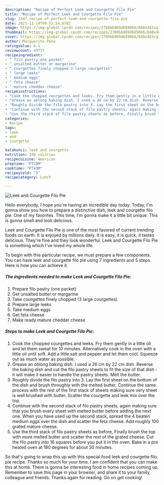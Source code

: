 ```yaml
---
description: "Recipe of Perfect Leek and Courgette Filo Pie"
title: "Recipe of Perfect Leek and Courgette Filo Pie"
slug: 3347-recipe-of-perfect-leek-and-courgette-filo-pie
date: 2021-11-14T09:52:54.678Z
image: https://img-global.cpcdn.com/recipes/2700bb089d689060/680x482cq70/leek-and-courgette-filo-pie-recipe-main-photo.jpg
thumbnail: https://img-global.cpcdn.com/recipes/2700bb089d689060/680x482cq70/leek-and-courgette-filo-pie-recipe-main-photo.jpg
cover: https://img-global.cpcdn.com/recipes/2700bb089d689060/680x482cq70/leek-and-courgette-filo-pie-recipe-main-photo.jpg
author: Marguerite Pena
ratingvalue: 4.1
reviewcount: 49737
recipeingredient:
- " filo pastry one packet"
- " unsalted butter or margarine"
- " courgettes finely chopped 3 large courgettes"
- " large leeks"
- " medium eggs"
- " feta cheese"
- " mature cheddar cheese"
recipeinstructions:
- "Cook the chopped courgettes and leeks. Fry them gently in a little oil and let them sweat for 10 minutes. Alternatively cook in the oven with a little oil until soft. Add a little salt and pepper and let them cool. Squeeze out as much water as possible."
- "Grease an oblong baking dish. I used a 26 cm by 22 cm dish. Reverse the baking dish and cut the filo pastry sheets to fit the size of that dish - it will make it easier to handle the pastry sheets. Melt the butter."
- "Roughly divide the filo pastry into 3. Lay the first sheet on the bottom of the dish and brush throughly with the melted butter. Continue the same process with the rest of the first stack of sheets making sure very sheet is well brushed with butter. Scatter the courgette and leek mix over the top."
- "Continue with the second stack of filo pastry sheets, again making sure that you brush every sheet with melted butter before adding the next one. When you have used up the second stack, spread the 4 beaten medium eggs over the dish and scatter the feta cheese. Add roughly 100 grated mature cheese."
- "Use the third stack of filo pastry sheets as before, Finally brush the top with more melted butter and scatter the rest of the grated cheese. Cut the filo pastry into 16 squares before you put it in the oven. Bake in a pre heated oven at 180 degrees for about 30 minutes."
categories:
- Recipe
tags:
- leek
- and
- courgette

katakunci: leek and courgette 
nutrition: 208 calories
recipecuisine: American
preptime: "PT19M"
cooktime: "PT43M"
recipeyield: "3"
recipecategory: Lunch

---
```



![Leek and Courgette Filo Pie](https://img-global.cpcdn.com/recipes/2700bb089d689060/680x482cq70/leek-and-courgette-filo-pie-recipe-main-photo.jpg)

Hello everybody, I hope you're having an incredible day today. Today, I'm gonna show you how to prepare a distinctive dish, leek and courgette filo pie. One of my favorites. This time, I'm gonna make it a little bit unique. This is gonna smell and look delicious.



Leek and Courgette Filo Pie is one of the most favored of current trending foods on earth. It is enjoyed by millions daily. It is easy, it is quick, it tastes delicious. They're fine and they look wonderful. Leek and Courgette Filo Pie is something which I've loved my whole life.


To begin with this particular recipe, we must prepare a few components. You can have leek and courgette filo pie using 7 ingredients and 5 steps. Here is how you can achieve it.

<!--inarticleads1-->

##### The ingredients needed to make Leek and Courgette Filo Pie:

1. Prepare  filo pastry (one packet)
1. Get  unsalted butter or margarine
1. Take  courgettes finely chopped (3 large courgettes)
1. Prepare  large leeks
1. Take  medium eggs
1. Get  feta cheese
1. Make ready  mature cheddar cheese




<!--inarticleads2-->

##### Steps to make Leek and Courgette Filo Pie:

1. Cook the chopped courgettes and leeks. Fry them gently in a little oil and let them sweat for 10 minutes. Alternatively cook in the oven with a little oil until soft. Add a little salt and pepper and let them cool. Squeeze out as much water as possible.
1. Grease an oblong baking dish. I used a 26 cm by 22 cm dish. Reverse the baking dish and cut the filo pastry sheets to fit the size of that dish - it will make it easier to handle the pastry sheets. Melt the butter.
1. Roughly divide the filo pastry into 3. Lay the first sheet on the bottom of the dish and brush throughly with the melted butter. Continue the same process with the rest of the first stack of sheets making sure very sheet is well brushed with butter. Scatter the courgette and leek mix over the top.
1. Continue with the second stack of filo pastry sheets, again making sure that you brush every sheet with melted butter before adding the next one. When you have used up the second stack, spread the 4 beaten medium eggs over the dish and scatter the feta cheese. Add roughly 100 grated mature cheese.
1. Use the third stack of filo pastry sheets as before, Finally brush the top with more melted butter and scatter the rest of the grated cheese. Cut the filo pastry into 16 squares before you put it in the oven. Bake in a pre heated oven at 180 degrees for about 30 minutes.




So that's going to wrap this up with this special food leek and courgette filo pie recipe. Thanks so much for your time. I am confident that you can make this at home. There is gonna be interesting food in home recipes coming up. Remember to save this page in your browser, and share it to your family, colleague and friends. Thanks again for reading. Go on get cooking!
